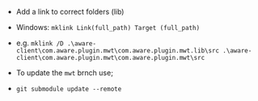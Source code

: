 - Add a link to correct folders (lib) 
 - Windows: `mklink Link(full_path) Target (full_path)`
 - e.g. `mklink /D .\aware-client\com.aware.plugin.mwt\com.aware.plugin.mwt.lib\src .\aware-client\com.aware.plugin.mwt\com.aware.plugin.mwt\src`

- To update the `mwt` brnch use;
 - `git submodule update --remote`